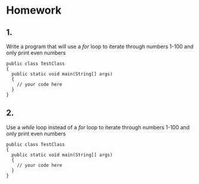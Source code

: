 # Homework

## 1.
Write a program that will use a _for_ loop to iterate through numbers 1-100 and only print even numbers
```
public class TestClass
{
  public static void main(String[] args)
  {
    // your code here    
  }
}
```

## 2.
Use a _while_ loop instead of a _for_ loop to iterate through numbers 1-100 and only print even numbers
```
public class TestClass
{
  public static void main(String[] args)
  {
    // your code here    
  }
}
```
